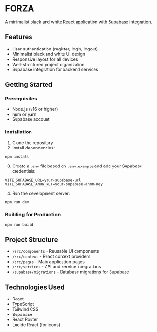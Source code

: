 # FORZA

A minimalist black and white React application with Supabase integration.

## Features

- User authentication (register, login, logout)
- Minimalist black and white UI design
- Responsive layout for all devices
- Well-structured project organization
- Supabase integration for backend services

## Getting Started

### Prerequisites

- Node.js (v16 or higher)
- npm or yarn
- Supabase account

### Installation

1. Clone the repository
2. Install dependencies:

```bash
npm install
```

3. Create a `.env` file based on `.env.example` and add your Supabase credentials:

```
VITE_SUPABASE_URL=your-supabase-url
VITE_SUPABASE_ANON_KEY=your-supabase-anon-key
```

4. Run the development server:

```bash
npm run dev
```

### Building for Production

```bash
npm run build
```

## Project Structure

- `/src/components` - Reusable UI components
- `/src/context` - React context providers
- `/src/pages` - Main application pages
- `/src/services` - API and service integrations
- `/supabase/migrations` - Database migrations for Supabase

## Technologies Used

- React
- TypeScript
- Tailwind CSS
- Supabase
- React Router
- Lucide React (for icons)